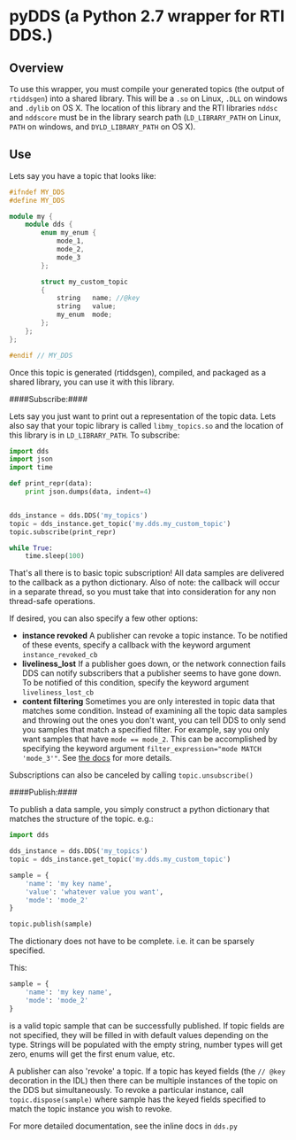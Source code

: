pyDDS (a Python 2.7 wrapper for RTI DDS.)
=========================================

Overview
--------

To use this wrapper, you must compile your generated topics (the output of
`rtiddsgen`) into a shared library. This will be a `.so` on Linux, `.DLL` on
windows and `.dylib` on OS X. The location of this library and the RTI libraries
`nddsc` and `nddscore` must be in the library search path (`LD_LIBRARY_PATH` on
Linux, `PATH` on windows, and `DYLD_LIBRARY_PATH` on OS X).

Use
---

Lets say you have a topic that looks like:

```C++
#ifndef MY_DDS
#define MY_DDS

module my {
    module dds {
        enum my_enum {
            mode_1,
            mode_2,
            mode_3
        };

        struct my_custom_topic
        {
            string   name; //@key
            string   value;
            my_enum  mode;
        };
    };
};

#endif // MY_DDS
```

Once this topic is generated (rtiddsgen), compiled, and packaged as a shared
library, you can use it with this library.

####Subscribe:####

Lets say you just want to print out a representation of the topic data. Lets
also say that your topic library is called `libmy_topics.so` and the location
of this library is in `LD_LIBRARY_PATH`. To subscribe:

```python
import dds
import json
import time

def print_repr(data):
    print json.dumps(data, indent=4)


dds_instance = dds.DDS('my_topics')
topic = dds_instance.get_topic('my.dds.my_custom_topic')
topic.subscribe(print_repr)

while True:
    time.sleep(100)
```

That's all there is to basic topic subscription! All data samples are delivered
to the callback as a python dictionary. Also of note: the callback will occur in
a separate thread, so you must take that into consideration for any non thread-safe
operations.

If desired, you can also specify a few other options:

 - **instance revoked** A publisher can revoke a topic instance. To be notified
   of these events, specify a callback with the keyword argument `instance_revoked_cb`
 - **liveliness_lost** If a publisher goes down, or the network connection fails
   DDS can notify subscribers that a publisher seems to have gone down. To be
   notified of this condition, specify the keyword argument `liveliness_lost_cb`
 - **content filtering** Sometimes you are only interested in topic data that
   matches some condition. Instead of examining all the topic data samples and
   throwing out the ones you don't want, you can tell DDS to only send you samples
   that match a specified filter. For example, say you only want samples that
   have `mode == mode_2`. This can be accomplished by specifying the keyword
   argument `filter_expression="mode MATCH 'mode_3'"`. See [the docs](https://community.rti.com/static/documentation/connext-dds/5.2.0/doc/manuals/connext_dds/html_files/RTI_ConnextDDS_CoreLibraries_UsersManual/Content/UsersManual/SQL_Filter_Expression_Notation.htm)
   for more details.

Subscriptions can also be canceled by calling `topic.unsubscribe()`

####Publish:####

To publish a data sample, you simply construct a python dictionary that matches
the structure of the topic. e.g.:

```python
import dds

dds_instance = dds.DDS('my_topics')
topic = dds_instance.get_topic('my.dds.my_custom_topic')

sample = {
    'name': 'my key name',
    'value': 'whatever value you want',
    'mode': 'mode_2'
}

topic.publish(sample)
```

The dictionary does not have to be complete. i.e. it can be sparsely specified.

This:

```python
sample = {
    'name': 'my key name',
    'mode': 'mode_2'
}
```

is a valid topic sample that can be successfully published. If topic fields are
not specified, they will be filled in with default values depending on the type.
Strings will be populated with the empty string, number types will get zero,
enums will get the first enum value, etc.

A publisher can also 'revoke' a topic. If a topic has keyed fields (the
`// @key` decoration in the IDL) then there can be multiple instances of the
topic on the DDS but simultaneously. To revoke a particular instance, call
`topic.dispose(sample)` where sample has the keyed fields specified to match the
topic instance you wish to revoke.

For more detailed documentation, see the inline docs in `dds.py`
